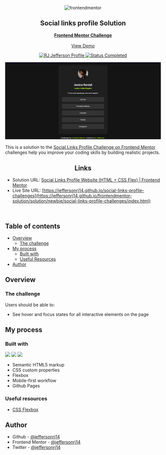 <div id="top"></div>

<div align="center">

  <img src="https://www.frontendmentor.io/static/images/logo-mobile.svg" alt="frontendmentor" width="80">

  <h2 align="center">Social links profile Solution</h2>
  <p align="center">
    <a href="https://www.frontendmentor.io/challenges/social-links-profile-UG32l9m6dQ"><strong>Frontend Mentor Challenge</strong></a>
    <br />
    <br />
    <a href="https://jeffersonrj14.github.io/frontendmentor-solution/solution/newbie/social-links-profile-challenges/index.html">View Demo</a>
  </p>
</div>

<div align="center">
  <!-- Profile -->
  <a href="https://www.frontendmentor.io/profile/jeffersonrj14">
    <img src="https://img.shields.io/badge/Profile-RJ%20Jefferson-1b7565?style=flat&logo=frontendmentor" alt="RJ Jefferson Profile">
  </a>
  <!-- Status -->
    <a href="#">
    <img src="https://img.shields.io/badge/Status-Completed-1b7565?style=flat" alt="Status Completed">
  </a>

</div>

<div align="center">

![Screenshot](./assets/images/screenshot.png)

</div>

This is a solution to the [Social Links Profile Challenge on Frontend Mentor](https://www.frontendmentor.io/challenges/social-links-profile-UG32l9m6dQ)
challenges help you improve your coding skills by building realistic projects.

<h2 align="center">Links</h2>

- Solution URL: [Social Links Profile Website (HTML + CSS Flex) | Frontend Mentor](https://www.frontendmentor.io/solutions/social-links-profile-solution-html-css-flex-_M1pZTrbnP)
- Live Site URL: [https://jeffersonrj14.github.io/social-links-profile-challenges](https://jeffersonrj14.github.io/frontendmentor-solution/solution/newbie/social-links-profile-challenges/index.html)

<br>

## Table of contents

- [Overview](#overview)
  - [The challenge](#the-challenge)
- [My process](#my-process)
  - [Built with](#built-with)
  - [Useful Resources](#useful-resources)
- [Author](#author)

## Overview

### The challenge

Users should be able to:

- See hover and focus states for all interactive elements on the page

## My process

### Built with

![](https://img.shields.io/badge/HTML5-E34F26?style=flat&logo=html5&logoColor=white)
![](https://img.shields.io/badge/CSS3-1572B6?style=flat&logo=css3&logoColor=white)
![](https://img.shields.io/badge/GitHub%20Pages-222222?style=flat&logo=GitHub%20Pages&logoColor=white)

- Semantic HTML5 markup
- CSS custom properties
- Flexbox
- Mobile-first workflow
- Github Pages

### Useful resources

- [CSS Flexbox](https://css-tricks.com/snippets/css/a-guide-to-flexbox/)

## Author

- Github - [@jeffersonrj14](https://github.com/jeffersonrj14)
- Frontend Mentor - [@jeffersonrj14](https://www.frontendmentor.io/profile/jeffersonrj14)
- Twitter - [@jeffersonrj14](https://www.twitter.com/jeffersonrj14)





